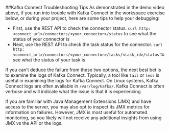 ##Kafka Connect Troubleshooting Tips
As demonstrated in the demo video above, if you run into trouble with Kafka Connect in the workspace exercise below, or during your project, here are some tips to help your debugging:

* First, use the REST API to check the connector status. ```curl http:<connect_url>/connectors/<your_connector>/status``` to see what the status of your connector is
* Next, use the REST API to check the task status for the connector. ```curl http:<connect_url>/connectors/<your_connector>/tasks/<task_id>/status``` to see what the status of your task is

If you can’t deduce the failure from these two options, the next best bet is to examine the logs of Kafka Connect. Typically, a tool like ```tail``` or ```less``` is useful in examining the logs for Kafka Connect. On Linux systems, Kafka Connect logs are often available in ```/var/log/kafka/```. Kafka Connect is often verbose and will indicate what the issue is that it is experiencing.

If you are familiar with Java Management Extensions (JMX) and have access to the server, you may also opt to inspect its JMX metrics for information on failures. However, JMX is most useful for automated monitoring, so you likely will not receive any additional insights from using JMX vs the API or the logs.